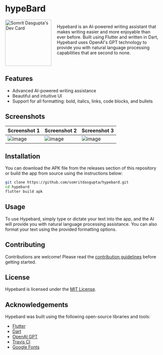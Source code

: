 # hypeBard


<div style="display: flex;">
  <div style="flex: 1;">
    <a href="https://app.daily.dev/somrit">
      <img src="https://github.com/Shu-Kei/gptbrycen/assets/125178921/bf31083d-52a7-453b-b764-877a30c9b9f8"
 width="150" alt="Somrit Dasgupta's Dev Card"/>
    </a>
  </div>
  
  <div style="flex: 2;">
    <p>Hypebard is an AI-powered writing assistant that makes writing easier and more enjoyable than ever before. Built using Flutter and written in Dart, Hypebard uses OpenAI's GPT technology to provide you with natural language processing capabilities that are second to none.</p>
  </div>
</div>

## Features

* Advanced AI-powered writing assistance
* Beautiful and intuitive UI
* Support for all formatting: bold, italics, links, code blocks, and bullets

## Screenshots

| Screenshot 1                                 | Screenshot 2                                 | Screenshot 3                                 |
|----------------------------------------------|----------------------------------------------|----------------------------------------------|
|![image](https://github.com/Shu-Kei/gptbrycen/assets/125178921/abf879f7-b21b-4b33-aeca-29a43a38480c)|![image](https://github.com/Shu-Kei/gptbrycen/assets/125178921/377350f1-ec10-4286-b231-ee62f5e73b39)|![image](https://github.com/Shu-Kei/gptbrycen/assets/125178921/8f011694-5590-4103-b7c7-a884291085e3)|









## Installation

You can download the APK file from the releases section of this repository or build the app from source using the
instructions below:

```bash
git clone https://github.com/somritdasgupta/hypebard.git
cd hypebard
flutter build apk
````

## Usage

To use Hypebard, simply type or dictate your text into the app, and the AI will provide you with natural language
processing assistance. You can also format your text using the provided formatting options.

## Contributing

Contributions are welcome! Please read the [contribution guidelines](CONTRIBUTING.md) before getting started.

## License

Hypebard is licensed under the [MIT License](LICENSE).

## Acknowledgements

Hypebard was built using the following open-source libraries and tools:

* [Flutter](https://flutter.dev/)
* [Dart](https://dart.dev/)
* [OpenAI GPT](https://beta.openai.com/)
* [Travis CI](https://travis-ci.org/)
* [Google Fonts](https://fonts.google.com/)



